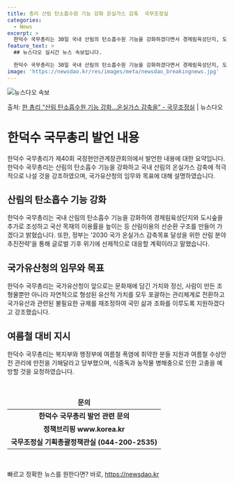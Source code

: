 ```yaml
---
title: 총리 산림 탄소흡수원 기능 강화 온실가스 감축  국무조정실
categories:
  - News
excerpt: >
  한덕수 국무총리는 30일 국내 산림의 탄소흡수원 기능을 강화하겠다면서 경제림육성단지, 도시숲을 추가로 조성하…
feature_text: >
  ## 뉴스다오 실시간 뉴스 속보입니다.

  한덕수 국무총리는 30일 국내 산림의 탄소흡수원 기능을 강화하겠다면서 경제림육성단지, 도시숲을 추가로 조성하…
image: 'https://newsdao.kr/res/images/meta/newsdao_breakingnews.jpg'
---
```


![뉴스다오 속보](https://newsdao.kr/res/images/meta/newsdao_breakingnews.jpg)

<p>출처: <a href="https://newsdao.kr/3969" rel="dofollow">한 총리 “산림 탄소흡수원 기능 강화…온실가스 감축을”  - 국무조정실</a> | 뉴스다오</p>

<h1>한덕수 국무총리 발언 내용</h1>
<p data-ke-size="size16">한덕수 국무총리가 제40회 국정현안관계장관회의에서 발언한 내용에 대한 요약입니다. 한덕수 국무총리는 산림의 탄소흡수 기능을 강화하고 국내 산림의 온실가스 감축에 적극적으로 나설 것을 강조하였으며, 국가유산청의 임무와 목표에 대해 설명하였습니다.</p>

<h2 data-ke-size="size26">산림의 탄소흡수 기능 강화</h2>
<p data-ke-size="size16">한덕수 국무총리는 국내 산림의 탄소흡수 기능을 강화하여 경제림육성단지와 도시숲을 추가로 조성하고 국산 목재의 이용률을 높이는 등 산림이용의 선순환 구조를 만들어 가겠다고 밝혔습니다. 또한, 정부는 '2030 국가 온실가스 감축목표 달성을 위한 산림 분야 추진전략'을 통해 글로벌 기후 위기에 선제적으로 대응할 계획이라고 말했습니다.</p>

<h2 data-ke-size="size26">국가유산청의 임무와 목표</h2>
<p data-ke-size="size16">한덕수 국무총리는 국가유산청이 앞으로는 문화재에 담긴 가치와 정신, 사람이 만든 조형물뿐만 아니라 자연적으로 형성된 유산적 가치를 모두 포괄하는 관리체계로 전환하고 국가유산과 관련된 불필요한 규제를 재조정하여 국민 삶과 조화를 이루도록 지원하겠다고 강조했습니다.</p>

<h2 data-ke-size="size26">여름철 대비 지시</h2>
<p data-ke-size="size16">한덕수 국무총리는 복지부와 행정부에 여름철 폭염에 취약한 분들 지원과 여름철 수상안전 관리에 만전을 기해달라고 당부했으며, 식중독과 농작물 병해충으로 인한 고충을 예방할 것을 요청하였습니다.</p>

<p data-ke-size="size16">&nbsp;</p>

<table>
	<thead>
		<tr>
			<td style="text-align: center; height: 17px;"><b>문의</b></td>
		</tr>
	</thead>
	<tbody>
		<tr>
			<td style="text-align: center; height: 17px;"><b>한덕수 국무총리 발언 관련 문의</b></td>
		</tr>
		<tr>
			<td style="text-align: center; height: 17px;"><b>정책브리핑 www.korea.kr</b></td>
		</tr>
		<tr>
			<td style="text-align: center; height: 17px;"><b>국무조정실 기획총괄정책관실 (044-200-2535)</b></td>
		</tr>
	</tbody>
</table>

<p data-ke-size="size16">&nbsp;</p> 

빠르고 정확한 뉴스를 원한다면? 바로, <a href="https://newsdao.kr" rel="dofollow">https://newsdao.kr</a>


